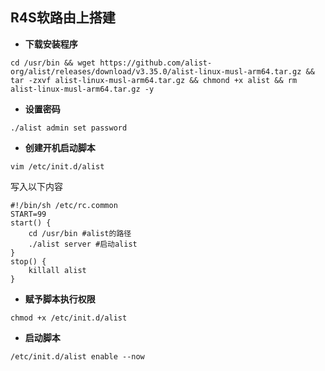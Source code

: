 ## R4S软路由上搭建

- **下载安装程序**
```
cd /usr/bin && wget https://github.com/alist-org/alist/releases/download/v3.35.0/alist-linux-musl-arm64.tar.gz && tar -zxvf alist-linux-musl-arm64.tar.gz && chmond +x alist && rm alist-linux-musl-arm64.tar.gz -y
```
- **设置密码**
```
./alist admin set password
```
- **创建开机启动脚本**
```
vim /etc/init.d/alist
```
写入以下内容
```
#!/bin/sh /etc/rc.common
START=99
start() {
    cd /usr/bin #alist的路径
    ./alist server #启动alist
}
stop() {
    killall alist
}
```
- **赋予脚本执行权限**
```
chmod +x /etc/init.d/alist
```
- **启动脚本**
```
/etc/init.d/alist enable --now



